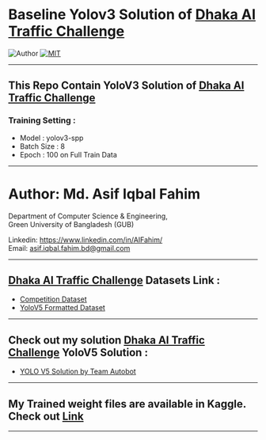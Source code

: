 # Baseline Yolov3 Solution of [Dhaka AI Traffic  Challenge](https://dhaka-ai.com/index)

![Author](https://img.shields.io/badge/author-AIFahim-orange)
[![MIT](https://img.shields.io/badge/license-MIT-5eba00.svg)](https://github.com/AIFahim/VOC_XML_TO_JSON_ON_DHAKA_AI_DATASET/blob/main/LICENSE)

<hr>

## This Repo Contain YoloV3 Solution of [Dhaka AI Traffic  Challenge](https://dhaka-ai.com/index)
### Training Setting : 
  - Model : yolov3-spp
  - Batch Size : 8
  - Epoch : 100 on Full Train Data

<hr>

# Author: Md. Asif Iqbal Fahim

Department of Computer Science & Engineering, </br>
Green University of Bangladesh (GUB) </br>

Linkedin: https://www.linkedin.com/in/AIFahim/ </br>
Email: asif.iqbal.fahim.bd@gmail.com <br>

<hr>


## [Dhaka AI Traffic  Challenge](https://dhaka-ai.com/index) Datasets Link :
   - [ Competition Dataset ](https://dataverse.harvard.edu/dataset.xhtml?persistentId=doi:10.7910/DVN/POREXF)
   - [ YoloV5 Formatted Dataset ](https://www.kaggle.com/aifahim/dhakaaiyoloformatteddataset)

<hr>

## Check out my solution  [Dhaka AI Traffic  Challenge](https://dhaka-ai.com/index) YoloV5 Solution : 
   - [ YOLO V5 Solution by Team Autobot](https://github.com/AIFahim/Yolo-V5-Version-of-Dhaka-AI) 
<hr>

## My Trained weight files are available in Kaggle. Check out [Link ](https://www.kaggle.com/aifahim/dhaka-ai-traffic-challenge-weights-yolov5)

<hr>
